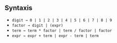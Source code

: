 ## Syntaxis

* `digit → 0 | 1 | 2 | 3 | 4 | 5 | 6 | 7 | 8 | 9`
* `factor → digit | (expr)`
* `term → term * factor | term / factor | factor`
* `expr → expr + term | expr - term | term`
